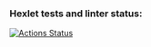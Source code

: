 ### Hexlet tests and linter status:
[![Actions Status](https://github.com/Alaiv/frontend-project-11/workflows/hexlet-check/badge.svg)](https://github.com/Alaiv/frontend-project-11/actions)